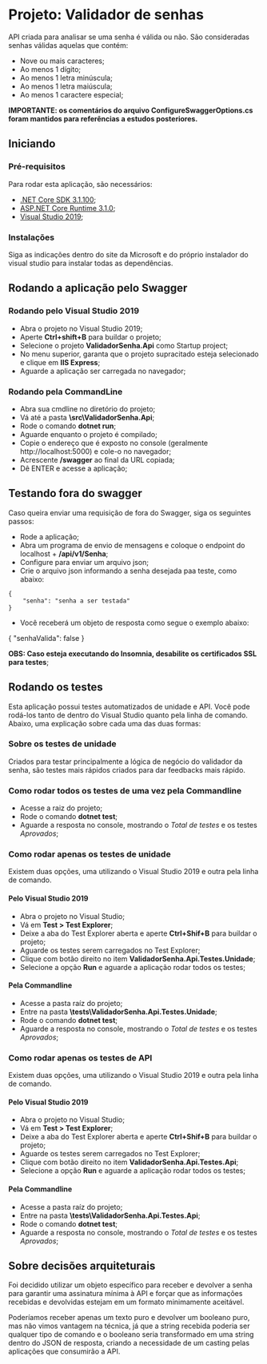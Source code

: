 # Projeto: Validador de senhas

API criada para analisar se uma senha é válida ou não. São consideradas senhas válidas aquelas que contém: 

* Nove ou mais caracteres;
* Ao menos 1 dígito;
* Ao menos 1 letra minúscula;
* Ao menos 1 letra maiúscula;
* Ao menos 1 caractere especial;

**IMPORTANTE: os comentários do arquivo ConfigureSwaggerOptions.cs foram mantidos para referências a estudos posteriores.**

## Iniciando

### Pré-requisitos

Para rodar esta aplicação, são necessários:

* [.NET Core SDK 3.1.100](https://dotnet.microsoft.com/download/dotnet-core/3.1);
* [ASP.NET Core Runtime 3.1.0](https://dotnet.microsoft.com/download/dotnet-core/3.1);
* [Visual Studio 2019](https://visualstudio.microsoft.com/pt-br/vs/);

### Instalações

Siga as indicações dentro do site da Microsoft e do próprio instalador do visual studio para instalar todas as dependências.

## Rodando a aplicação pelo Swagger

### Rodando pelo Visual Studio 2019

* Abra o projeto no Visual Studio 2019;
* Aperte **Ctrl+shift+B** para buildar o projeto;
* Selecione o projeto **ValidadorSenha.Api** como Startup project;
* No menu superior, garanta que o projeto supracitado esteja selecionado e clique em **IIS Express**;
* Aguarde a aplicação ser carregada no navegador;

### Rodando pela CommandLine

* Abra sua cmdline no diretório do projeto;
* Vá até a pasta **\src\ValidadorSenha.Api**;
* Rode o comando **dotnet run**;
* Aguarde enquanto o projeto é compilado;
* Copie o endereço que é exposto no console (geralmente http://localhost:5000) e cole-o no navegador;
* Acrescente **/swagger** ao final da URL copiada;
* Dê ENTER e acesse a aplicação;

## Testando fora do swagger

Caso queira enviar uma requisição de fora do Swagger, siga os seguintes passos:

* Rode a aplicação;
* Abra um programa de envio de mensagens e coloque o endpoint do localhost + **/api/v1/Senha**;
* Configure para enviar um arquivo json;
* Crie o arquivo json informando a senha desejada paa teste, como abaixo:

```
{
    "senha": "senha a ser testada"
}

```

* Você receberá um objeto de resposta como segue o exemplo abaixo:

{
  "senhaValida": false
}

**OBS: Caso esteja executando do Insomnia, desabilite os certificados SSL para testes**;

## Rodando os testes

Esta aplicação possui testes automatizados de unidade e API. Você pode rodá-los tanto de dentro do Visual Studio quanto pela linha de comando. Abaixo, uma explicação sobre cada uma das duas formas:

### Sobre os testes de unidade

Criados para testar principalmente a lógica de negócio do validador da senha, são testes mais rápidos criados para dar feedbacks mais rápido.

### Como rodar todos os testes de uma vez pela Commandline

* Acesse a raiz do projeto;
* Rode o comando **dotnet test**;
* Aguarde a resposta no console, mostrando o *Total de testes* e os testes *Aprovados*;

### Como rodar apenas os testes de unidade

Existem duas opções, uma utilizando o Visual Studio 2019 e outra pela linha de comando.

#### Pelo Visual Studio 2019

* Abra o projeto no Visual Studio;
* Vá em **Test > Test Explorer**;
* Deixe a aba do Test Explorer aberta e aperte **Ctrl+Shif+B** para buildar o projeto;
* Aguarde os testes serem carregados no Test Explorer;
* Clique com botão direito no item **ValidadorSenha.Api.Testes.Unidade**;
* Selecione a opção **Run** e aguarde a aplicação rodar todos os testes;

#### Pela Commandline

* Acesse a pasta raíz do projeto;
* Entre na pasta **\tests\ValidadorSenha.Api.Testes.Unidade**;
* Rode o comando **dotnet test**;
* Aguarde a resposta no console, mostrando o *Total de testes* e os testes *Aprovados*;

### Como rodar apenas os testes de API

Existem duas opções, uma utilizando o Visual Studio 2019 e outra pela linha de comando.

#### Pelo Visual Studio 2019

* Abra o projeto no Visual Studio;
* Vá em **Test > Test Explorer**;
* Deixe a aba do Test Explorer aberta e aperte **Ctrl+Shif+B** para buildar o projeto;
* Aguarde os testes serem carregados no Test Explorer;
* Clique com botão direito no item **ValidadorSenha.Api.Testes.Api**;
* Selecione a opção **Run** e aguarde a aplicação rodar todos os testes;

#### Pela Commandline

* Acesse a pasta raíz do projeto;
* Entre na pasta **\tests\ValidadorSenha.Api.Testes.Api**;
* Rode o comando **dotnet test**;
* Aguarde a resposta no console, mostrando o *Total de testes* e os testes *Aprovados*;

## Sobre decisões arquiteturais

Foi decidido utilizar um objeto específico para receber e devolver a senha para garantir uma assinatura mínima à API e forçar que as informações recebidas e devolvidas estejam em um
formato minimamente aceitável.

Poderíamos receber apenas um texto puro e devolver um booleano puro, mas não vimos vantagem na técnica, já que a string recebida poderia ser qualquer tipo de comando e o booleano seria transformado em uma string dentro do JSON de resposta, criando a necessidade de um casting pelas aplicações que consumirão a API. 
